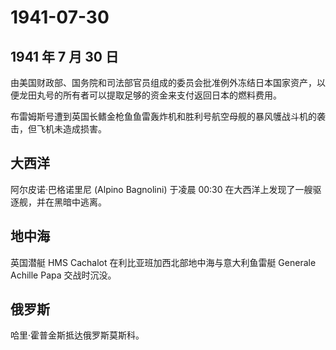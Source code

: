 # 1941-07-30

## 1941 年 7 月 30 日

由美国财政部、国务院和司法部官员组成的委员会批准例外冻结日本国家资产，以便龙田丸号的所有者可以提取足够的资金来支付返回日本的燃料费用。

布雷姆斯号遭到英国长鳍金枪鱼鱼雷轰炸机和胜利号航空母舰的暴风鹱战斗机的袭击，但飞机未造成损害。

## 大西洋

阿尔皮诺·巴格诺里尼 (Alpino Bagnolini) 于凌晨 00:30
在大西洋上发现了一艘驱逐舰，并在黑暗中逃离。

## 地中海

英国潜艇 HMS Cachalot 在利比亚班加西北部地中海与意大利鱼雷艇 Generale
Achille Papa 交战时沉没。

## 俄罗斯

哈里·霍普金斯抵达俄罗斯莫斯科。

